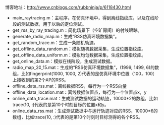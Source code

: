 
博客地址：http://www.cnblogs.com/rubbninja/p/6118430.html

+ main_raytracing.m：主程序，在仿真环境中，得到离线指纹库，以及在线阶段的测试数据，用于以后的定位测试。
+ get_rss_by_ray_tracing.m：简化场景下（空旷房间）的射线跟踪。
+ generate_radio_map.m：生成“RSS仿真环境数据集”。
+ get_random_trace.m：生成一条随机轨迹。
+ get_offline_data_random.m：模拟随机数据采集，生成位置指纹库。
+ get_offline_data_uniform.m：模拟均匀数据采集，生成位置指纹库。
+ get_online_data.m：模拟在线阶段，生成测试数据。
+ radio_map_20_15.mat：生成的“RSS仿真环境数据集”，(1999, 1499, 6)的数组，比如fingerprint(1000, 1000, 2)代表的是仿真环境中位置（100，100）上接收到的第2个AP的RSS。
+ offline_data_rss.mat：离线数据RSS，每行为一个RSS向量
+ offline_data_location.mat：离线数据位置点，每行为一个位置点x，y
+ online_data_trace.mat：生成测试数据的运动轨迹，10000*2的数组，比如trace(10, :)代表的是第10个时刻目标的位置x和y。
+ online_data_rss.mat：生成测试数据中与运行轨迹对应的RSS，10000*6的数组，比如trace(10, :)代表的是第10个时刻时目标测得的各个RSS。